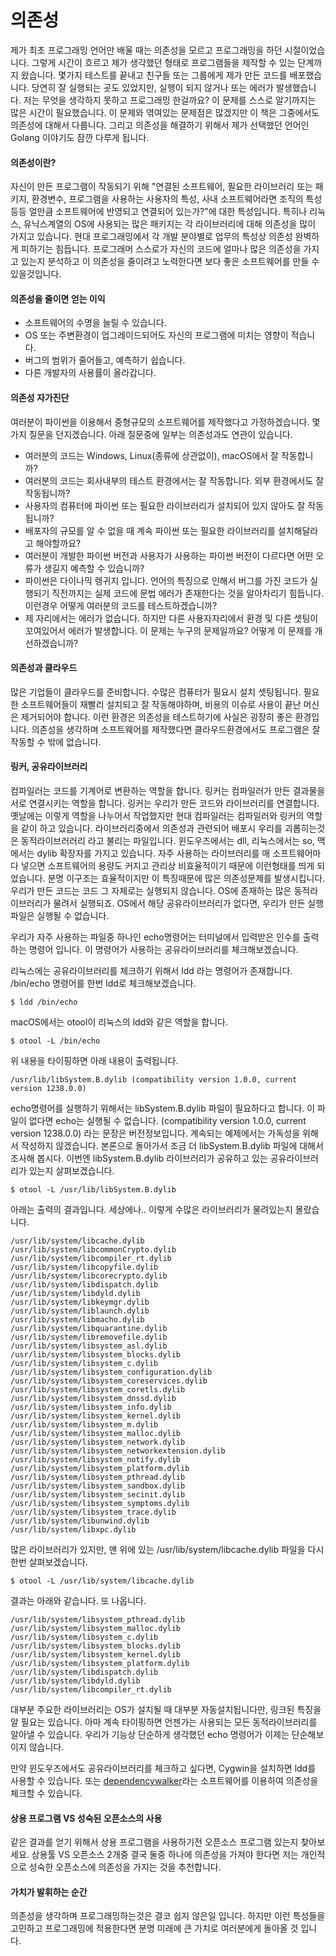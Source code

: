 # 의존성
제가 최초 프로그래밍 언어만 배울 때는 의존성을 모르고 프로그래밍을 하던 시절이었습니다.
그렇게 시간이 흐르고 제가 생각했던 형태로 프로그램들을 제작할 수 있는 단계까지 왔습니다.
몇가지 테스트를 끝내고 친구들 또는 그룹에게 제가 만든 코드를 배포했습니다.
당연히 잘 실행되는 곳도 있었지만, 실행이 되지 않거나 또는 에러가 발생했습니다.
저는 무엇을 생각하지 못하고 프로그래밍 한걸까요? 이 문제를 스스로 알기까지는 많은 시간이 필요했습니다.
이 문제와 엮여있는 문제점은 많겠지만 이 책은 그중에서도 의존성에 대해서 다룹니다.
그리고 의존성을 해결하기 위해서 제가 선택했던 언어인 Golang 이야기도 잠깐 다루게 됩니다.

#### 의존성이란?
자신이 만든 프로그램이 작동되기 위해
"연결된 소프트웨어, 필요한 라이브러리 또는 패키지, 환경변수, 프로그램을 사용하는 사용자의 특성, 사내 소프트웨어라면 조직의 특성 등등 얼만큼 소프트웨어에 반영되고 연결되어 있는가?"에 대한 특성입니다.
특히나 리눅스, 유닉스계열의 OS에 사용되는 많은 패키지는 각 라이브러리에 대해 의존성을 많이 가지고 있습니다.
현대 프로그래밍에서 각 개발 분야별로 업무의 특성상 의존성 완벽하게 피하기는 힘듭니다.
프로그래머 스스로가 자신의 코드에 얼마나 많은 의존성을 가지고 있는지 분석하고 이 의존성을 줄이려고 노력한다면 보다 좋은 소프트웨어를 만들 수 있을것입니다.

#### 의존성을 줄이면 얻는 이익
- 소프트웨어의 수명을 늘릴 수 있습니다.
- OS 또는 주변환경이 업그레이드되어도 자신의 프로그램에 미치는 영향이 적습니다.
- 버그의 범위가 줄어들고, 예측하기 쉽습니다.
- 다른 개발자의 사용률이 올라갑니다.

#### 의존성 자가진단
여러분이 파이썬을 이용해서 중형규모의 소프트웨어를 제작했다고 가정하겠습니다. 몇가지 질문을 던지겠습니다.
아래 질문중에 일부는 의존성과도 연관이 있습니다.
- 여러분의 코드는 Windows, Linux(종류에 상관없이), macOS에서 잘 작동합니까?
- 여러분의 코드는 회사내부의 테스트 환경에서는 잘 작동합니다. 외부 환경에서도 잘 작동됩니까?
- 사용자의 컴퓨터에 파이썬 또는 필요한 라이브러리가 설치되어 있지 않아도 잘 작동됩니까?
- 배포자의 규모를 알 수 없을 때 계속 파이썬 또는 필요한 라이브러리를 설치해달라고 해야할까요?
- 여러분이 개발한 파이썬 버전과 사용자가 사용하는 파이썬 버전이 다르다면 어떤 오류가 생길지 예측할 수 있습니까?
- 파이썬은 다이나믹 렝귀지 입니다. 언어의 특징으로 인해서 버그를 가진 코드가 실행되기 직전까지는 실제 코드에 문법 에러가 존재한다는 것을 알아차리기 힘듭니다. 이런경우 어떻게 여러분의 코드를 테스트하겠습니까?
- 제 자리에서는 에러가 없습니다. 하지만 다른 사용자자리에서 환경 및 다른 셋팅이 꼬여있어서 에러가 발생합니다. 이 문제는 누구의 문제일까요? 어떻게 이 문제를 개선하겠습니까?

#### 의존성과 클라우드
많은 기업들이 클라우드를 준비합니다. 수많은 컴퓨터가 필요시 설치 셋팅됩니다.
필요한 소프트웨어들이 재빨리 설치되고 잘 작동해야하며,
비용의 이슈로 사용이 끝난 머신은 제거되어야 합니다.
이런 환경은 의존성을 테스트하기에 사실은 굉장히 좋은 환경입니다.
의존성을 생각하며 소프트웨어를 제작했다면 클라우드환경에서도 프로그램은 잘 작동할 수 밖에 없습니다.

#### 링커, 공유라이브러리
컴파일러는 코드를 기계어로 변환하는 역할을 합니다.
링커는 컴파일러가 만든 결과물을 서로 연결시키는 역할을 합니다.
링커는 우리가 만든 코드와 라이브러리를 연결합니다.
옛날에는 이렇게 역할을 나누어서 작업했지만 현대 컴파일러는 컴파일러와 링커의 역할을 같이 하고 있습니다.
라이브러리중에서 의존성과 관련되어 배포시 우리를 괴롭히는것은 동적라이브러러리 라고 불리는 파일입니다.
윈도우즈에서는 dll, 리눅스에서는 so, 맥에서는 dylib 확장자를 가지고 있습니다.
자주 사용하는 라이브러리를 매 소프트웨어마다 넣으면 소프트웨어의 용량도 커지고 관리상 비효율적이기 때문에 이런형태를 띄게 되었습니다.
분명 이구조는 효율적이지만 이 특징때문에 많은 의존성문제를 발생시킵니다.
우리가 만든 코드는 코드 그 자체로는 실행되지 않습니다. OS에 존재하는 많은 동적라이브러리가 물려서 실행되죠.
OS에서 해당 공유라이브러리가 없다면, 우리가 만든 실행파일은 실행될 수 없습니다.

우리가 자주 사용하는 파일중 하나인 echo명령어는 터미널에서 입력받은 인수를 출력하는 명령어 입니다.
이 명령어가 사용하는 공유라이브러리를 체크해보겠습니다.

리눅스에는 공유라이브러리를 체크하기 위해서 ldd 라는 명령어가 존재합니다.
/bin/echo 명령어를 한번 ldd로 체크해보겠습니다.
    
    $ ldd /bin/echo

macOS에서는 otool이 리눅스의 ldd와 같은 역할을 합니다.

    $ otool -L /bin/echo

위 내용을 타이핑하면 아래 내용이 출력됩니다.

    /usr/lib/libSystem.B.dylib (compatibility version 1.0.0, current version 1238.0.0)

echo명령어를 실행하기 위해서는 libSystem.B.dylib 파일이 필요하다고 합니다.
이 파일이 없다면 echo는 실행될 수 없습니다.
(compatibility version 1.0.0, current version 1238.0.0) 라는 문장은 버전정보입니다.
계속되는 예제에서는 가독성을 위해서 작성하지 않겠습니다.
본론으로 돌아가서 조금 더 libSystem.B.dylib 파일에 대해서 조사해 봅시다.
이번엔 libSystem.B.dylib 라이브러리가 공유하고 있는 공유라이브러리가 있는지 살펴보겠습니다.

    $ otool -L /usr/lib/libSystem.B.dylib

아래는 출력의 결과입니다. 세상에나.. 이렇게 수많은 라이브러리가 물려있는지 몰랐습니다.

	/usr/lib/system/libcache.dylib
	/usr/lib/system/libcommonCrypto.dylib
	/usr/lib/system/libcompiler_rt.dylib
	/usr/lib/system/libcopyfile.dylib
	/usr/lib/system/libcorecrypto.dylib
	/usr/lib/system/libdispatch.dylib
	/usr/lib/system/libdyld.dylib
	/usr/lib/system/libkeymgr.dylib
	/usr/lib/system/liblaunch.dylib
	/usr/lib/system/libmacho.dylib
	/usr/lib/system/libquarantine.dylib
	/usr/lib/system/libremovefile.dylib
	/usr/lib/system/libsystem_asl.dylib
	/usr/lib/system/libsystem_blocks.dylib
	/usr/lib/system/libsystem_c.dylib
	/usr/lib/system/libsystem_configuration.dylib
	/usr/lib/system/libsystem_coreservices.dylib
	/usr/lib/system/libsystem_coretls.dylib
	/usr/lib/system/libsystem_dnssd.dylib
	/usr/lib/system/libsystem_info.dylib
	/usr/lib/system/libsystem_kernel.dylib
	/usr/lib/system/libsystem_m.dylib
	/usr/lib/system/libsystem_malloc.dylib
	/usr/lib/system/libsystem_network.dylib
	/usr/lib/system/libsystem_networkextension.dylib
	/usr/lib/system/libsystem_notify.dylib
	/usr/lib/system/libsystem_platform.dylib
	/usr/lib/system/libsystem_pthread.dylib
	/usr/lib/system/libsystem_sandbox.dylib
	/usr/lib/system/libsystem_secinit.dylib
	/usr/lib/system/libsystem_symptoms.dylib
	/usr/lib/system/libsystem_trace.dylib
	/usr/lib/system/libunwind.dylib
	/usr/lib/system/libxpc.dylib

많은 라이브러리가 있지만, 맨 위에 있는 /usr/lib/system/libcache.dylib 파일을 다시한번 살펴보겠습니다.

    $ otool -L /usr/lib/system/libcache.dylib

결과는 아래와 같습니다. 또 나옵니다.

	/usr/lib/system/libsystem_pthread.dylib
	/usr/lib/system/libsystem_malloc.dylib
	/usr/lib/system/libsystem_c.dylib
	/usr/lib/system/libsystem_blocks.dylib
	/usr/lib/system/libsystem_kernel.dylib
	/usr/lib/system/libsystem_platform.dylib
	/usr/lib/system/libdispatch.dylib
	/usr/lib/system/libdyld.dylib
	/usr/lib/system/libcompiler_rt.dylib

대부분 주요한 라이브러리는 OS가 설치될 때 대부분 자동설치됩니다만, 링크된 특징을 알 필요는 있습니다.
아마 계속 타이핑하면 언젠가는 사용되는 모든 동적라이브러리를 알아낼 수 있습니다.
우리가 기능상 단순하게 생각했던 echo 명령어가 이제는 단순해보이지 않습니다.

만약 윈도우즈에서도 공유라이브러리를 체크하고 싶다면, Cygwin을 설치하면 ldd를 사용할 수 있습니다.
또는 [dependencywalker](http://dependencywalker.com)라는 소프트웨어를 이용하여 의존성을 체크할 수 있습니다.

#### 상용 프로그램 VS 성숙된 오픈소스의 사용
같은 결과를 얻기 위해서 상용 프로그램을 사용하기전 오픈소스 프로그램 있는지 찾아보세요.
상용툴 VS 오픈소스 2개중 결국 둘중 하나에 의존성을 가져야 한다면 저는 개인적으로 성숙한 오픈소스에 의존성을 가지는 것을 추천합니다.

#### 가치가 발휘하는 순간
의존성을 생각하며 프로그래밍하는것은 결코 쉽지 않은일 입니다.
하지만 이런 특성들을 고민하고 프로그래밍에 적용한다면 분명 미래에 큰 가치로 여러분에게 돌아올 것 입니다.
